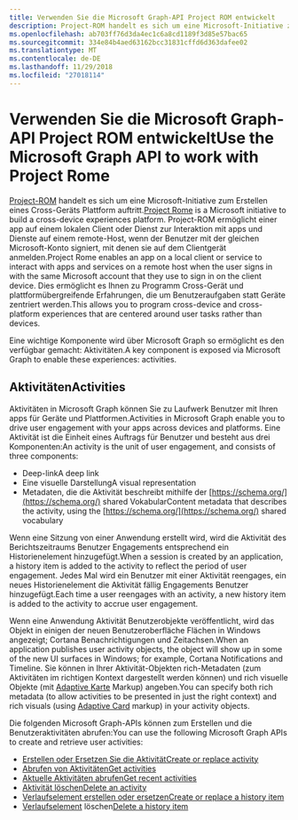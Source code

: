 ```yaml
---
title: Verwenden Sie die Microsoft Graph-API Project ROM entwickelt
description: Project-ROM handelt es sich um eine Microsoft-Initiative zum Erstellen eines Cross-Geräts Plattform auftritt. Project-ROM ermöglicht einer app auf einem lokalen Client oder Dienst zur Interaktion mit apps und Dienste auf einem remote-Host, wenn der Benutzer mit der gleichen Microsoft-Konto signiert, mit denen sie auf dem Clientgerät anmelden. Dies ermöglicht es Ihnen zu Programm Cross-Gerät und plattformübergreifende Erfahrungen, die um Benutzeraufgaben statt Geräte zentriert werden.
ms.openlocfilehash: ab703ff76d3da4ec1c6a8cd1189f3d85e57bac65
ms.sourcegitcommit: 334e84b4aed63162bcc31831cffd6d363dafee02
ms.translationtype: MT
ms.contentlocale: de-DE
ms.lasthandoff: 11/29/2018
ms.locfileid: "27018114"
---
```

# <a name="use-the-microsoft-graph-api-to-work-with-project-rome"></a><span data-ttu-id="c6cb9-105">Verwenden Sie die Microsoft Graph-API Project ROM entwickelt</span><span class="sxs-lookup"><span data-stu-id="c6cb9-105">Use the Microsoft Graph API to work with Project Rome</span></span>

<span data-ttu-id="c6cb9-106">[Project-ROM](https://developer.microsoft.com/en-us/windows/project-rome) handelt es sich um eine Microsoft-Initiative zum Erstellen eines Cross-Geräts Plattform auftritt.</span><span class="sxs-lookup"><span data-stu-id="c6cb9-106">[Project Rome](https://developer.microsoft.com/en-us/windows/project-rome) is a Microsoft initiative to build a cross-device experiences platform.</span></span> <span data-ttu-id="c6cb9-107">Project-ROM ermöglicht einer app auf einem lokalen Client oder Dienst zur Interaktion mit apps und Dienste auf einem remote-Host, wenn der Benutzer mit der gleichen Microsoft-Konto signiert, mit denen sie auf dem Clientgerät anmelden.</span><span class="sxs-lookup"><span data-stu-id="c6cb9-107">Project Rome enables an app on a local client or service to interact with apps and services on a remote host when the user signs in with the same Microsoft account that they use to sign in on the client device.</span></span> <span data-ttu-id="c6cb9-108">Dies ermöglicht es Ihnen zu Programm Cross-Gerät und plattformübergreifende Erfahrungen, die um Benutzeraufgaben statt Geräte zentriert werden.</span><span class="sxs-lookup"><span data-stu-id="c6cb9-108">This allows you to program cross-device and cross-platform experiences that are centered around user tasks rather than devices.</span></span>

<span data-ttu-id="c6cb9-109">Eine wichtige Komponente wird über Microsoft Graph so ermöglicht es den verfügbar gemacht: Aktivitäten.</span><span class="sxs-lookup"><span data-stu-id="c6cb9-109">A key component is exposed via Microsoft Graph to enable these experiences: activities.</span></span>

## <a name="activities"></a><span data-ttu-id="c6cb9-110">Aktivitäten</span><span class="sxs-lookup"><span data-stu-id="c6cb9-110">Activities</span></span>

<span data-ttu-id="c6cb9-111">Aktivitäten in Microsoft Graph können Sie zu Laufwerk Benutzer mit Ihren apps für Geräte und Plattformen.</span><span class="sxs-lookup"><span data-stu-id="c6cb9-111">Activities in Microsoft Graph enable you to drive user engagement with your apps across devices and platforms.</span></span> <span data-ttu-id="c6cb9-112">Eine Aktivität ist die Einheit eines Auftrags für Benutzer und besteht aus drei Komponenten:</span><span class="sxs-lookup"><span data-stu-id="c6cb9-112">An activity is the unit of user engagement, and consists of three components:</span></span>

- <span data-ttu-id="c6cb9-113">Deep-link</span><span class="sxs-lookup"><span data-stu-id="c6cb9-113">A deep link</span></span>
- <span data-ttu-id="c6cb9-114">Eine visuelle Darstellung</span><span class="sxs-lookup"><span data-stu-id="c6cb9-114">A visual representation</span></span>
- <span data-ttu-id="c6cb9-115">Metadaten, die die Aktivität beschreibt mithilfe der [https://schema.org/](https://schema.org/) shared Vokabular</span><span class="sxs-lookup"><span data-stu-id="c6cb9-115">Content metadata that describes the activity, using the [https://schema.org/](https://schema.org/) shared vocabulary</span></span>

<span data-ttu-id="c6cb9-116">Wenn eine Sitzung von einer Anwendung erstellt wird, wird die Aktivität des Berichtszeitraums Benutzer Engagements entsprechend ein Historienelement hinzugefügt.</span><span class="sxs-lookup"><span data-stu-id="c6cb9-116">When a session is created by an application, a history item is added to the activity to reflect the period of user engagement.</span></span> <span data-ttu-id="c6cb9-117">Jedes Mal wird ein Benutzer mit einer Aktivität reengages, ein neues Historienelement die Aktivität fällig Engagements Benutzer hinzugefügt.</span><span class="sxs-lookup"><span data-stu-id="c6cb9-117">Each time a user reengages with an activity, a new history item is added to the activity to accrue user engagement.</span></span>

<span data-ttu-id="c6cb9-118">Wenn eine Anwendung Aktivität Benutzerobjekte veröffentlicht, wird das Objekt in einigen der neuen Benutzeroberfläche Flächen in Windows angezeigt; Cortana Benachrichtigungen und Zeitachsen.</span><span class="sxs-lookup"><span data-stu-id="c6cb9-118">When an application publishes user activity objects, the object will show up in some of the new UI surfaces in Windows; for example, Cortana Notifications and Timeline.</span></span> <span data-ttu-id="c6cb9-119">Sie können in Ihrer Aktivität-Objekten rich-Metadaten (zum Aktivitäten im richtigen Kontext dargestellt werden können) und rich visuelle Objekte (mit [Adaptive Karte](https://adaptivecards.io/) Markup) angeben.</span><span class="sxs-lookup"><span data-stu-id="c6cb9-119">You can specify both rich metadata (to allow activities to be presented in just the right context) and rich visuals (using [Adaptive Card](https://adaptivecards.io/) markup) in your activity objects.</span></span>

<span data-ttu-id="c6cb9-120">Die folgenden Microsoft Graph-APIs können zum Erstellen und die Benutzeraktivitäten abrufen:</span><span class="sxs-lookup"><span data-stu-id="c6cb9-120">You can use the following Microsoft Graph APIs to create and retrieve user activities:</span></span>

- [<span data-ttu-id="c6cb9-121">Erstellen oder Ersetzen Sie die Aktivität</span><span class="sxs-lookup"><span data-stu-id="c6cb9-121">Create or replace activity</span></span>](../api/projectrome-put-activity.md)
- [<span data-ttu-id="c6cb9-122">Abrufen von Aktivitäten</span><span class="sxs-lookup"><span data-stu-id="c6cb9-122">Get activities</span></span>](../api/projectrome-get-activities.md)
- [<span data-ttu-id="c6cb9-123">Aktuelle Aktivitäten abrufen</span><span class="sxs-lookup"><span data-stu-id="c6cb9-123">Get recent activities</span></span>](../api/projectrome-get-recent-activities.md)
- [<span data-ttu-id="c6cb9-124">Aktivität löschen</span><span class="sxs-lookup"><span data-stu-id="c6cb9-124">Delete an activity</span></span>](../api/projectrome-delete-activity.md)
- [<span data-ttu-id="c6cb9-125">Verlaufselement erstellen oder ersetzen</span><span class="sxs-lookup"><span data-stu-id="c6cb9-125">Create or replace a history item</span></span>](../api/projectrome-put-historyitem.md)
- <span data-ttu-id="c6cb9-126">[Verlaufselement](../api/projectrome-delete-historyitem.md) löschen</span><span class="sxs-lookup"><span data-stu-id="c6cb9-126">[Delete a history item](../api/projectrome-delete-historyitem.md)</span></span>

